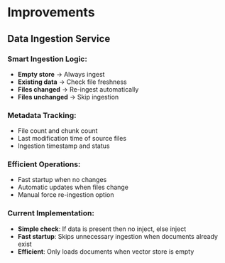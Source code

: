 # Improvements

## Data Ingestion Service

### Smart Ingestion Logic:
- **Empty store** → Always ingest
- **Existing data** → Check file freshness
- **Files changed** → Re-ingest automatically
- **Files unchanged** → Skip ingestion

### Metadata Tracking:
- File count and chunk count
- Last modification time of source files
- Ingestion timestamp and status

### Efficient Operations:
- Fast startup when no changes
- Automatic updates when files change
- Manual force re-ingestion option

### Current Implementation:
- **Simple check**: If data is present then no inject, else inject
- **Fast startup**: Skips unnecessary ingestion when documents already exist
- **Efficient**: Only loads documents when vector store is empty
